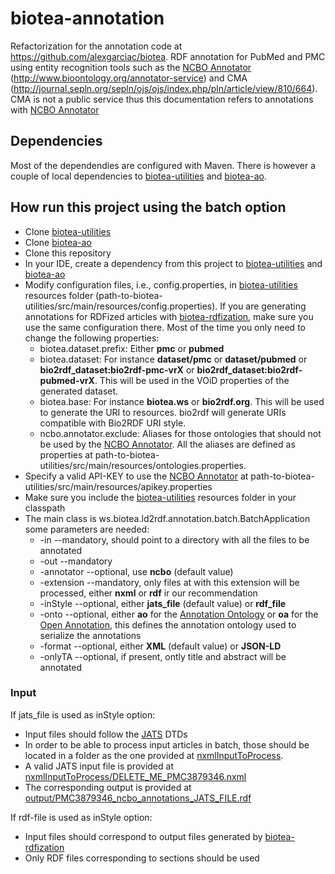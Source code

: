 # biotea-annotation
Refactorization for the annotation code at https://github.com/alexgarciac/biotea.
RDF annotation for PubMed and PMC using entity recognition tools such as the [NCBO Annotator](http://www.bioontology.org/annotator-service) (http://www.bioontology.org/annotator-service) and CMA (http://journal.sepln.org/sepln/ojs/ojs/index.php/pln/article/view/810/664). CMA is not a public service thus this documentation refers to annotations with [NCBO Annotator](http://www.bioontology.org/annotator-service)

## Dependencies
Most of the dependendies are configured with Maven. There is however a couple of local dependencies to [biotea-utilities](https://github.com/biotea/biotea-utilities) and [biotea-ao](https://github.com/biotea/biotea-ao).

## How run this project using the batch option
* Clone [biotea-utilities](https://github.com/biotea/biotea-utilities)
* Clone [biotea-ao](https://github.com/biotea/biotea-ao)
* Clone this repository
* In your IDE, create a dependency from this project to [biotea-utilities](https://github.com/biotea/biotea-utilities) and [biotea-ao](https://github.com/biotea/biotea-ao)
* Modify configuration files, i.e., config.properties, in [biotea-utilities](https://github.com/biotea/biotea-utilities) resources folder (path-to-biotea-utilities/src/main/resources/config.properties). If you are generating annotations for RDFized articles with [biotea-rdfization](https://github.com/biotea/biotea-rdfization), make sure you use the same configuration there. Most of the time you only need to change the following properties:
  * biotea.dataset.prefix: Either __pmc__ or __pubmed__
  * biotea.dataset: For instance __dataset/pmc__ or __dataset/pubmed__ or __bio2rdf_dataset:bio2rdf-pmc-vrX__ or __bio2rdf_dataset:bio2rdf-pubmed-vrX__. This will be used in the VOiD properties of the generated dataset.
  * biotea.base: For instance __biotea.ws__ or __bio2rdf.org__. This will be used to generate the URI to resources. bio2rdf will generate URIs compatible with Bio2RDF URI style.
  * ncbo.annotator.exclude: Aliases for those ontologies that should not be used by the [NCBO Annotator](http://www.bioontology.org/annotator-service). All the aliases are defined as properties at path-to-biotea-utilities/src/main/resources/ontologies.properties.
* Specify a valid API-KEY to use the [NCBO Annotator](http://www.bioontology.org/annotator-service) at path-to-biotea-utilities/src/main/resources/apikey.properties
* Make sure you include the [biotea-utilities](https://github.com/biotea/biotea-utilities) resources folder in your classpath
* The main class is ws.biotea.ld2rdf.annotation.batch.BatchApplication some parameters are needed:
  * -in <input-dir> --mandatory, should point to a directory with all the files to be annotated
  * -out <output-dir> --mandatory
  * -annotator --optional, use __ncbo__ (default value)
  * -extension --mandatory, only files at <input-dir> with this extension will be processed, either __nxml__ or __rdf__ ir our recommendation
  * -inStyle --optional, either __jats_file__ (default value) or __rdf_file__
  * -onto --optional, either __ao__ for the [Annotation Ontology](http://www.openannotation.org/spec/core/) or __oa__ for the [Open Annotation](http://www.openannotation.org/spec/core/), this defines the annotation ontology used to serialize the annotations
  * -format --optional, either __XML__ (default value) or __JSON-LD__
  * -onlyTA --optional, if present, ontly title and abstract will be annotated
 
### Input
If jats_file is used as inStyle option:
* Input files should follow the [JATS](https://jats.nlm.nih.gov/) DTDs
* In order to be able to process input articles in batch, those should be located in a folder as the one provided at [nxmlInputToProcess](https://github.com/biotea/biotea-rdfization/tree/master/src/main/resources/nxmlInputToProcess).
* A valid JATS input file is provided at [nxmlInputToProcess/DELETE_ME_PMC3879346.nxml](https://github.com/biotea/biotea-annotation/blob/master/src/main/resources/nxmlInputToProcess/DELETE_ME_PMC3879346.nxml) 
* The corresponding output is provided at [output/PMC3879346_ncbo_annotations_JATS_FILE.rdf](https://github.com/biotea/biotea-annotation/blob/master/src/main/resources/output/PMC3879346_ncbo_annotations_JATS_FILE.rdf)

If rdf-file is used as inStyle option: 
* Input files should correspond to output files generated by [biotea-rdfization](https://github.com/biotea/biotea-rdfization)
* Only RDF files corresponding to sections should be used
